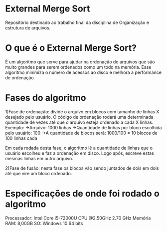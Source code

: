 # External Merge Sort
Repositório destinado ao trabalho final da disciplina de Organização e estrutura de arquivos.

# O que é o External Merge Sort?
É um algoritmo que serve para ajudar na ordenação de arquivos que são muito grandes para serem ordenados como um todo na memória. Esse 
algoritmo minimiza o número de acessos ao disco e melhora a performance de ordenação. 

# Fases do algoritmo
1)Fase de ordenação: divide o arquivo em blocos com tamanho de linhas X desejado pelo usuário. O código de ordenação rodará uma determinada 
quantidade de vezes até que o arquivo esteja ordenado a cada X linhas.
Exemplo:
->Arquivo: 1000 linhas
->Quantidade de linhas por bloco escolhida pelo usuário: 100
->A quantidade de blocos será: 1000/100 = 10 blocos de 100 linhas cada

Em cada rodada desta fase, o algoritmo lê a quantidade de linhas que o usuário escolheu e faz a ordenação em disco. Logo após, escreve estas
mesmas linhas em outro arquivo.

2)Fase de fusão: nesta fase os blocos vão sendo juntados de dois em dois até que vire um bloco ordenado.

# Especificações de onde foi rodado o algoritmo
Processador: Intel Core i5-72000U CPU @2.50GHz 2.70 GHz
Memória RAM: 8,00GB
SO: Windows 10 64 bits
